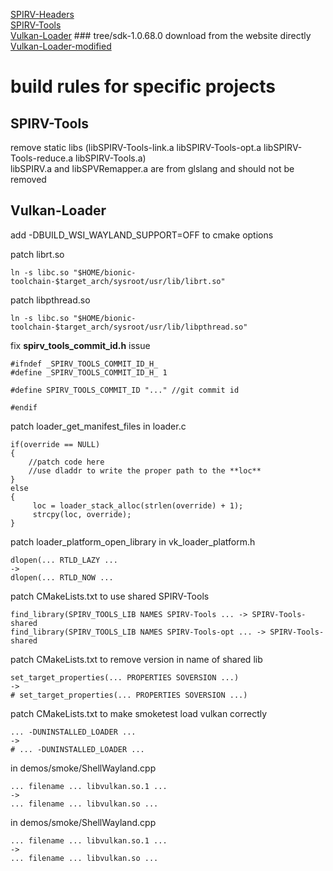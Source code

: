 [SPIRV-Headers](https://github.com/KhronosGroup/SPIRV-Headers)  
[SPIRV-Tools](https://github.com/KhronosGroup/SPIRV-Tools)  
[Vulkan-Loader](https://github.com/KhronosGroup/Vulkan-Loader/tree/sdk-1.0.68.0) \#\#\# tree/sdk-1.0.68.0 download from the website directly  
[Vulkan-Loader-modified](https://github.com/YuqiaoZhang/Vulkan-Loader)  

# build rules for specific projects 

## SPIRV-Tools

remove static libs (libSPIRV-Tools-link.a libSPIRV-Tools-opt.a libSPIRV-Tools-reduce.a libSPIRV-Tools.a)  
libSPIRV.a and libSPVRemapper.a are from glslang and should not be removed  

## Vulkan-Loader  
  
add -DBUILD_WSI_WAYLAND_SUPPORT=OFF to cmake options
  
patch librt.so  
```  
ln -s libc.so "$HOME/bionic-toolchain-$target_arch/sysroot/usr/lib/librt.so"  
``` 

patch libpthread.so  
```  
ln -s libc.so "$HOME/bionic-toolchain-$target_arch/sysroot/usr/lib/libpthread.so"  
```  

fix **spirv_tools_commit_id.h** issue  
```
#ifndef _SPIRV_TOOLS_COMMIT_ID_H_
#define _SPIRV_TOOLS_COMMIT_ID_H_ 1

#define SPIRV_TOOLS_COMMIT_ID "..." //git commit id

#endif
```

patch loader_get_manifest_files in loader.c
```
if(override == NULL)
{
    //patch code here
    //use dladdr to write the proper path to the **loc**
}
else
{
     loc = loader_stack_alloc(strlen(override) + 1);
     strcpy(loc, override);
}
```
patch loader_platform_open_library in vk_loader_platform.h  
```
dlopen(... RTLD_LAZY ...
->
dlopen(... RTLD_NOW ...
```

patch CMakeLists.txt to use shared SPIRV-Tools  
```
find_library(SPIRV_TOOLS_LIB NAMES SPIRV-Tools ... -> SPIRV-Tools-shared
find_library(SPIRV_TOOLS_LIB NAMES SPIRV-Tools-opt ... -> SPIRV-Tools-shared
```  

patch CMakeLists.txt to remove version in name of shared lib
```
set_target_properties(... PROPERTIES SOVERSION ...)
->
# set_target_properties(... PROPERTIES SOVERSION ...)
``` 

patch CMakeLists.txt to make smoketest load vulkan correctly
```
... -DUNINSTALLED_LOADER ...
->
# ... -DUNINSTALLED_LOADER ...
```

in demos/smoke/ShellWayland.cpp
```
... filename ... libvulkan.so.1 ...
->
... filename ... libvulkan.so ...
```

in demos/smoke/ShellWayland.cpp
```
... filename ... libvulkan.so.1 ...
->
... filename ... libvulkan.so ...
```